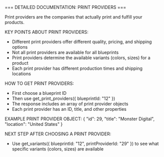=== DETAILED DOCUMENTATION: PRINT PROVIDERS ===

Print providers are the companies that actually print and fulfill your products.

KEY POINTS ABOUT PRINT PROVIDERS:
- Different print providers offer different quality, pricing, and shipping options
- Not all print providers are available for all blueprints
- Print providers determine the available variants (colors, sizes) for a product
- Each print provider has different production times and shipping locations

HOW TO GET PRINT PROVIDERS:
- First choose a blueprint ID
- Then use get_print_providers({ blueprintId: "12" })
- The response includes an array of print provider objects
- Each print provider has an ID, title, and other properties

EXAMPLE PRINT PROVIDER OBJECT:
{
  "id": 29,
  "title": "Monster Digital",
  "location": "United States"
}

NEXT STEP AFTER CHOOSING A PRINT PROVIDER:
- Use get_variants({ blueprintId: "12", printProviderId: "29" }) to see what specific variants (colors, sizes) are available
